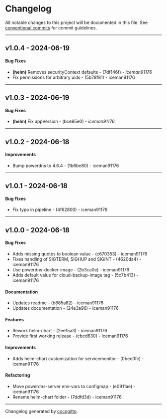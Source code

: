 # Changelog
All notable changes to this project will be documented in this file. See [conventional commits](https://www.conventionalcommits.org/) for commit guidelines.

- - -
## v1.0.4 - 2024-06-19
#### Bug Fixes
- **(helm)** Removes securityContext defaults - (7df146f) - *iceman91176*
- Fix permissions for arbitrary uids - (5b78f81) - iceman91176

- - -

## v1.0.3 - 2024-06-19
#### Bug Fixes
- **(helm)** Fix appVersion - (bce95e0) - *iceman91176*

- - -

## v1.0.2 - 2024-06-18
#### Improvements
- Bump powerdns to 4.6.4 - (1b6be80) - iceman91176

- - -

## v1.0.1 - 2024-06-18
#### Bug Fixes
- Fix typo in pipeline - (4f62800) - iceman91176

- - -

## v1.0.0 - 2024-06-18
#### Bug Fixes
- Adds missing quotes to boolean value - (c670353) - iceman91176
- Fixes handling of SIGTERM, SIGHUP and SIGINT - (4620da4) - iceman91176
- Use powerdns-docker-image - (2b3ca0e) - iceman91176
- Adds default value for cloud-backup-image tag - (5c7b413) - iceman91176
#### Documentation
- Updates readme - (b885a82) - iceman91176
- Updates documentation - (24e3a96) - iceman91176
#### Features
- Rework helm-chart - (2ee15a3) - iceman91176
- Provide first working release - (cbcd630) - iceman91176
#### Improvements
- Adds helm-chart customization for servicemonitor - (0bec0fc) - iceman91176
#### Refactoring
- Move powerdns-server env-vars to configmap - (e0911ae) - iceman91176
- Rename helm-chart folder - (7ddfd3d) - iceman91176

- - -

Changelog generated by [cocogitto](https://github.com/cocogitto/cocogitto).